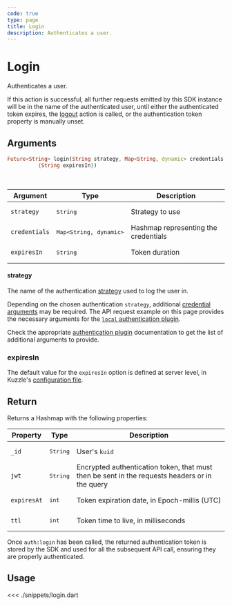 ```yaml
---
code: true
type: page
title: Login
description: Authenticates a user.
---
```


# Login

Authenticates a user.

If this action is successful, all further requests emitted by this SDK instance will be in the name of the authenticated user, until either the authenticated token expires, the [logout](/sdk/java/3/controllers/auth/logout) action is called, or the authentication token property is manually unset.

## Arguments

```dart
Future<String> login(String strategy, Map<String, dynamic> credentials,
          {String expiresIn})
```

<br/>

| Argument      | Type                 | Description                          |
|---------------|----------------------|--------------------------------------|
| `strategy`    | <pre>String</pre>    | Strategy to use                      |
| `credentials` | <pre>Map<String, dynamic></pre>   | Hashmap representing the credentials |
| `expiresIn`   | <pre>String</pre> | Token duration                       |

#### strategy

The name of the authentication [strategy](/core/2/guides/kuzzle-depth/authentication/#authentication) used to log the user in.

Depending on the chosen authentication `strategy`, additional [credential arguments](/core/2/guides/kuzzle-depth/authentication/#authentication) may be required.
The API request example on this page provides the necessary arguments for the [`local` authentication plugin](https://github.com/kuzzleio/kuzzle-plugin-auth-passport-local).

Check the appropriate [authentication plugin](/core/2/plugins/guides/strategies/overview) documentation to get the list of additional arguments to provide.


### expiresIn

The default value for the `expiresIn` option is defined at server level, in Kuzzle's [configuration file](/core/2/guides/essentials/configuration).


## Return

Returns a Hashmap with the following properties:

| Property    | Type              | Description                                                                              |
|-------------|-------------------|------------------------------------------------------------------------------------------|
| `_id`       | <pre>String</pre> | User's `kuid`                                                                            |
| `jwt`       | <pre>String</pre> | Encrypted authentication token, that must then be sent in the requests headers or in the query |
| `expiresAt` | <pre>int</pre>  | Token expiration date, in Epoch-millis (UTC)                                             |
| `ttl`       | <pre>int</pre>  | Token time to live, in milliseconds                                                      |

Once `auth:login` has been called, the returned authentication token is stored by the SDK and used for all the subsequent API call, ensuring they are properly authenticated.

## Usage

<<< ./snippets/login.dart
